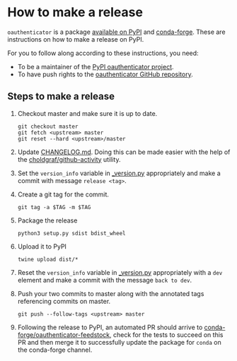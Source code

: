 # How to make a release

`oauthenticator` is a package [available on
PyPI](https://pypi.org/project/oauthenticator/) and
[conda-forge](https://conda-forge.org/). These are instructions on how to make a
release on PyPI.

For you to follow along according to these instructions, you need:
- To be a maintainer of the [PyPI oauthenticator
  project](https://pypi.org/project/oauthenticator/).
- To have push rights to the [oauthenticator GitHub
  repository](https://github.com/jupyterhub/oauthenticator).

## Steps to make a release

1. Checkout master and make sure it is up to date.

   ```
   git checkout master
   git fetch <upstream> master
   git reset --hard <upstream>/master
   ```

1. Update [CHANGELOG.md](CHANGELOG.md). Doing this can be made easier with the
   help of the
   [choldgraf/github-activity](https://github.com/choldgraf/github-activity)
   utility.

1. Set the `version_info` variable in [_version.py](oauthenticator/_version.py)
   appropriately and make a commit with message `release <tag>`.

1. Create a git tag for the commit.

   ```
   git tag -a $TAG -m $TAG
   ```

1. Package the release
   ```
   python3 setup.py sdist bdist_wheel
   ```

1. Upload it to PyPI
   ```
   twine upload dist/*
   ```

1. Reset the `version_info` variable in
   [_version.py](oauthenticator/_version.py) appropriately with a `dev` element
   and make a commit with the message `back to dev`.

1. Push your two commits to master along with the annotated tags referencing
   commits on master.

   ```
   git push --follow-tags <upstream> master
   ```

1. Following the release to PyPI, an automated PR should arrive to
   [conda-forge/oauthenticator-feedstock](https://github.com/conda-forge/oauthenticator-feedstock),
   check for the tests to succeed on this PR and then merge it to successfully
   update the package for `conda` on the conda-forge channel.
